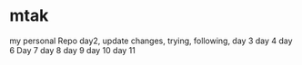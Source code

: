# mtak
my personal Repo
day2, update changes, trying, following, 
day 3
day 4
day 6
Day 7
day 8
day 9
day 10
day 11
